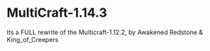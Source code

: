 # MultiCraft-1.14.3
Its a FULL rewrite of the Multicraft-1.12.2, by Awakened Redstone &amp; King_of_Creepers
